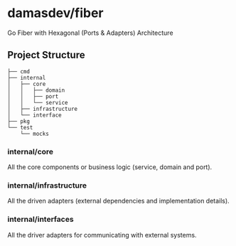 # damasdev/fiber

Go Fiber with Hexagonal (Ports & Adapters) Architecture

## Project Structure

```
├── cmd
├── internal
│   ├── core
│   │   ├── domain
│   │   ├── port
│   │   └── service
│   ├── infrastructure
│   └── interface
├── pkg
└── test
    └── mocks
```

### internal/core

All the core components or business logic (service, domain and port).

### internal/infrastructure

All the driven adapters (external dependencies and implementation details).

### internal/interfaces

All the driver adapters for communicating with external systems.